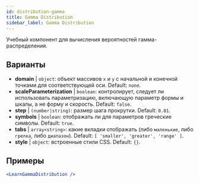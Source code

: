 ```yaml
---
id: distribution-gamma
title: Gamma Distribution
sidebar_label: Gamma Distribution
---
```


Учебный компонент для вычисления вероятностей гамма-распределения.

## Варианты

* __domain__ | `object`: объект массивов `x` и `y` с начальной и конечной точками для соответствующей оси. Default: `none`.
* __scaleParameterization__ | `boolean`: контролирует, следует ли использовать параметризацию, включающую параметр формы и шкалы, а не форму и скорость. Default: `false`.
* __step__ | `(number|string)`: размер шага прокрутки. Default: `0.01`.
* __symbols__ | `boolean`: отображать ли для параметров греческие символы. Default: `true`.
* __tabs__ | `array<string>`: какие вкладки отображать (либо `маленькие`, либо `грелка`, либо `диапазон`). Default: `[
  'smaller',
  'greater',
  'range'
]`.
* __style__ | `object`: встроенные стили CSS. Default: `{}`.


## Примеры

```jsx live
<LearnGammaDistribution />
```

